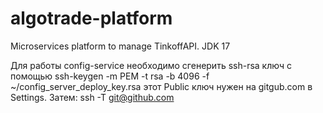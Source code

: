 # algotrade-platform
Microservices platform to manage TinkoffAPI. 
JDK 17


Для работы config-service необходимо сгенерить ssh-rsa ключ с помощью 
ssh-keygen -m PEM -t rsa -b 4096 -f ~/config_server_deploy_key.rsa
этот Public ключ нужен на gitgub.com в Settings.
Затем:
ssh -T git@github.com
